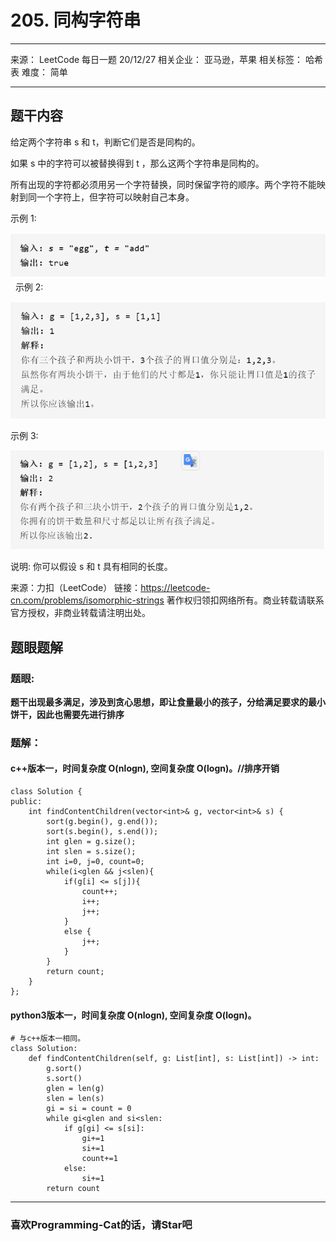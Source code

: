 # 205. 同构字符串
***
来源： LeetCode 每日一题 20/12/27
相关企业： 亚马逊，苹果
相关标签： 哈希表
难度： 简单
***
## 题干内容
给定两个字符串 s 和 t，判断它们是否是同构的。

如果 s 中的字符可以被替换得到 t ，那么这两个字符串是同构的。

所有出现的字符都必须用另一个字符替换，同时保留字符的顺序。两个字符不能映射到同一个字符上，但字符可以映射自己本身。

示例 1:

![](https://github.com/jinghehehe/pictures/blob/main/205-1.png)
 
示例 2:


![](https://github.com/jinghehehe/pictures/blob/main/455-1.png)

示例 3:

![](https://github.com/jinghehehe/pictures/blob/main/455-2.png)

说明:
你可以假设 s 和 t 具有相同的长度。

来源：力扣（LeetCode）
链接：https://leetcode-cn.com/problems/isomorphic-strings
著作权归领扣网络所有。商业转载请联系官方授权，非商业转载请注明出处。

## 题眼题解
### 题眼:
**题干出现最多满足，涉及到贪心思想，即让食量最小的孩子，分给满足要求的最小饼干，因此也需要先进行排序**

### 题解：
#### c++版本一，时间复杂度 O(nlogn), 空间复杂度 O(logn)。//排序开销
```language
class Solution {
public:
    int findContentChildren(vector<int>& g, vector<int>& s) {
        sort(g.begin(), g.end());
        sort(s.begin(), s.end());
        int glen = g.size();
        int slen = s.size();
        int i=0, j=0, count=0;
        while(i<glen && j<slen){
            if(g[i] <= s[j]){
                count++;
                i++;
                j++;
            }
            else {
                j++;
            }
        }
        return count;
    }
};
```
#### python3版本一，时间复杂度 O(nlogn), 空间复杂度 O(logn)。
```language
# 与c++版本一相同。
class Solution:
    def findContentChildren(self, g: List[int], s: List[int]) -> int:
        g.sort()
        s.sort()
        glen = len(g)
        slen = len(s)
        gi = si = count = 0
        while gi<glen and si<slen:
            if g[gi] <= s[si]:
                gi+=1
                si+=1
                count+=1
            else:
                si+=1
        return count
```
***

### **喜欢Programming-Cat的话，请Star吧**



